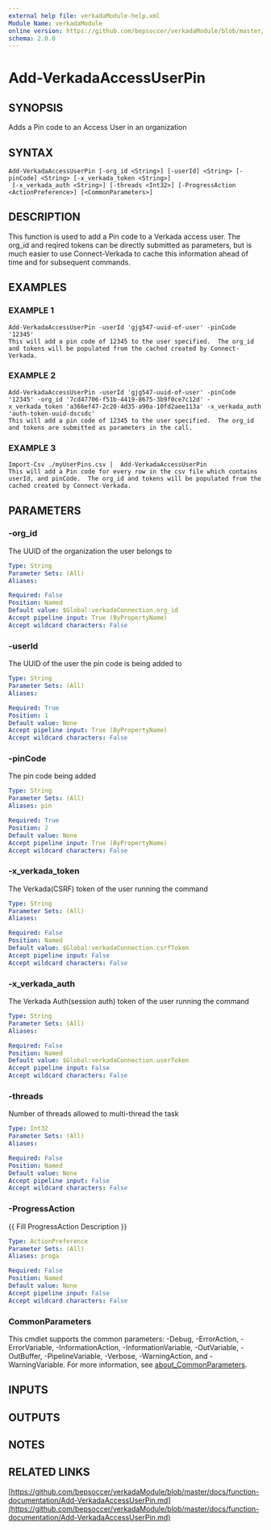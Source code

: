 ```yaml
---
external help file: verkadaModule-help.xml
Module Name: verkadaModule
online version: https://github.com/bepsoccer/verkadaModule/blob/master/docs/function-documentation/Add-VerkadaAccessUserPin.md
schema: 2.0.0
---
```


# Add-VerkadaAccessUserPin

## SYNOPSIS
Adds a Pin code to an Access User in an organization

## SYNTAX

```
Add-VerkadaAccessUserPin [-org_id <String>] [-userId] <String> [-pinCode] <String> [-x_verkada_token <String>]
 [-x_verkada_auth <String>] [-threads <Int32>] [-ProgressAction <ActionPreference>] [<CommonParameters>]
```

## DESCRIPTION
This function is used to add a Pin code to a Verkada access user.
The org_id and reqired tokens can be directly submitted as parameters, but is much easier to use Connect-Verkada to cache this information ahead of time and for subsequent commands.

## EXAMPLES

### EXAMPLE 1
```
Add-VerkadaAccessUserPin -userId 'gjg547-uuid-of-user' -pinCode '12345' 
This will add a pin code of 12345 to the user specified.  The org_id and tokens will be populated from the cached created by Connect-Verkada.
```

### EXAMPLE 2
```
Add-VerkadaAccessUserPin -userId 'gjg547-uuid-of-user' -pinCode '12345' -org_id '7cd47706-f51b-4419-8675-3b9f0ce7c12d' -x_verkada_token 'a366ef47-2c20-4d35-a90a-10fd2aee113a' -x_verkada_auth 'auth-token-uuid-dscsdc'
This will add a pin code of 12345 to the user specified.  The org_id and tokens are submitted as parameters in the call.
```

### EXAMPLE 3
```
Import-Csv ./myUserPins.csv |  Add-VerkadaAccessUserPin
This will add a Pin code for every row in the csv file which contains userId, and pinCode.  The org_id and tokens will be populated from the cached created by Connect-Verkada.
```

## PARAMETERS

### -org_id
The UUID of the organization the user belongs to

```yaml
Type: String
Parameter Sets: (All)
Aliases:

Required: False
Position: Named
Default value: $Global:verkadaConnection.org_id
Accept pipeline input: True (ByPropertyName)
Accept wildcard characters: False
```

### -userId
The UUID of the user the pin code is being added to

```yaml
Type: String
Parameter Sets: (All)
Aliases:

Required: True
Position: 1
Default value: None
Accept pipeline input: True (ByPropertyName)
Accept wildcard characters: False
```

### -pinCode
The pin code being added

```yaml
Type: String
Parameter Sets: (All)
Aliases: pin

Required: True
Position: 2
Default value: None
Accept pipeline input: True (ByPropertyName)
Accept wildcard characters: False
```

### -x_verkada_token
The Verkada(CSRF) token of the user running the command

```yaml
Type: String
Parameter Sets: (All)
Aliases:

Required: False
Position: Named
Default value: $Global:verkadaConnection.csrfToken
Accept pipeline input: False
Accept wildcard characters: False
```

### -x_verkada_auth
The Verkada Auth(session auth) token of the user running the command

```yaml
Type: String
Parameter Sets: (All)
Aliases:

Required: False
Position: Named
Default value: $Global:verkadaConnection.userToken
Accept pipeline input: False
Accept wildcard characters: False
```

### -threads
Number of threads allowed to multi-thread the task

```yaml
Type: Int32
Parameter Sets: (All)
Aliases:

Required: False
Position: Named
Default value: None
Accept pipeline input: False
Accept wildcard characters: False
```

### -ProgressAction
{{ Fill ProgressAction Description }}

```yaml
Type: ActionPreference
Parameter Sets: (All)
Aliases: proga

Required: False
Position: Named
Default value: None
Accept pipeline input: False
Accept wildcard characters: False
```

### CommonParameters
This cmdlet supports the common parameters: -Debug, -ErrorAction, -ErrorVariable, -InformationAction, -InformationVariable, -OutVariable, -OutBuffer, -PipelineVariable, -Verbose, -WarningAction, and -WarningVariable. For more information, see [about_CommonParameters](http://go.microsoft.com/fwlink/?LinkID=113216).

## INPUTS

## OUTPUTS

## NOTES

## RELATED LINKS

[https://github.com/bepsoccer/verkadaModule/blob/master/docs/function-documentation/Add-VerkadaAccessUserPin.md](https://github.com/bepsoccer/verkadaModule/blob/master/docs/function-documentation/Add-VerkadaAccessUserPin.md)

